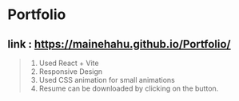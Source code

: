 # Portfolio

## link : https://mainehahu.github.io/Portfolio/

> 1. Used React + Vite
> 2. Responsive Design
> 3. Used CSS animation for small animations
> 4. Resume can be downloaded by clicking on the button.
